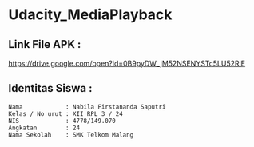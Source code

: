# Udacity_MediaPlayback

## Link File APK : 
https://drive.google.com/open?id=0B9pyDW_jM52NSENYSTc5LU52RlE

## Identitas Siswa :
    Nama            : Nabila Firstananda Saputri
    Kelas / No urut : XII RPL 3 / 24
    NIS             : 4778/149.070
    Angkatan        : 24
    Nama Sekolah    : SMK Telkom Malang

